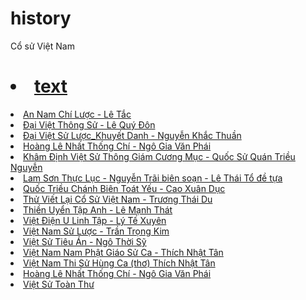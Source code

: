 # history
Cổ sử Việt Nam
# <li><a href="url">text</a>
<li><a href="https://quangduc.com/p4634a4705/an-nam-chi-luoc-pdf">An Nam Chí Lược - Lê Tắc</a>
<li><a href="https://quangduc.com/a4696/dai-viet-su-ky-toan-thu-pdfĐại Việt Sử Ký Toàn Thư - Lê Văn Hưu, Phan Chu Tiên, Ngô Sĩ Liên</a>
<li><a href="https://quangduc.com/a4683/dai-viet-thong-su-pdf">Đại Việt Thông Sử  - Lê Quý Đôn</a>
<li><a href="https://quangduc.com/a4699/dai-viet-su-luoc-pdf">Đại Việt Sử Lược_Khuyết Danh - Nguyễn Khắc Thuần</a>
<li><a href="https://quangduc.com/a4675/hoang-le-nhat-thong-chi-pdf">Hoàng Lê Nhất Thống Chí - Ngô Gia Văn Phái</a>
<li><a href="https://quangduc.com/a4672/kham-dinh-su-viet-thong-giam-cuong-muc-pdf">Khâm Định Việt Sử Thông Giám Cương Mục - Quốc Sử Quán Triều Nguyễn</a>
<li><a href="https://quangduc.com/a4668/lam-son-thuc-luc-pdf">Lam Sơn Thực Lục - Nguyễn Trãi biên soạn - Lê Thái Tổ đề tựa</a>
<li><a href="https://quangduc.com/a4667/quoc-trieu-chanh-bien-toat-yeu-pdf">Quốc Triều Chánh Biên Toát Yếu  - Cao Xuân Dục</a>
<li><a href="https://quangduc.com/a27856/thu-viet-lai-co-su-viet-nam">Thử Viết Lại Cổ Sử Việt Nam - Trương Thái Du</a>
<li><a href="https://quangduc.com/a4838/nghien-cuu-ve-thien-uyen-tap-anh">Thiền Uyển Tập Anh - Lê Mạnh Thát</a>
<li><a href="https://quangduc.com/a4657/viet-dien-u-linh-tap-pdf">Việt Điện U Linh Tập - Lý Tế Xuyên</a>
<li><a href="https://quangduc.com/a32873/viet-nam-su-luoc-pdf">Việt Nam Sử Lược - Trần Trọng Kim</a>
<li><a href="https://quangduc.com/a4640/viet-su-tieu-an-pdf">Việt Sử Tiêu Án - Ngô Thời Sỹ</a>
<li><a href="https://quangduc.com/a59288/viet-nam-phat-giao-su-ca">Việt Nam Nam Phật Giáo Sử Ca - Thích Nhật Tân</a>
<li><a href="https://quangduc.com/a4679/viet-nam-thi-su-hung-ca">Việt Nam Thi Sử Hùng Ca (thơ) Thích Nhật Tân</a>
<li><a href="https://quangduc.com/a4675/hoang-le-nhat-thong-chi-pdf">Hoàng Lê Nhất Thống Chí - Ngô Gia Văn Phái</a>
<li><a href="https://vietsu.org/viet-su-toan-thu/">Việt Sử Toàn Thư</a>
